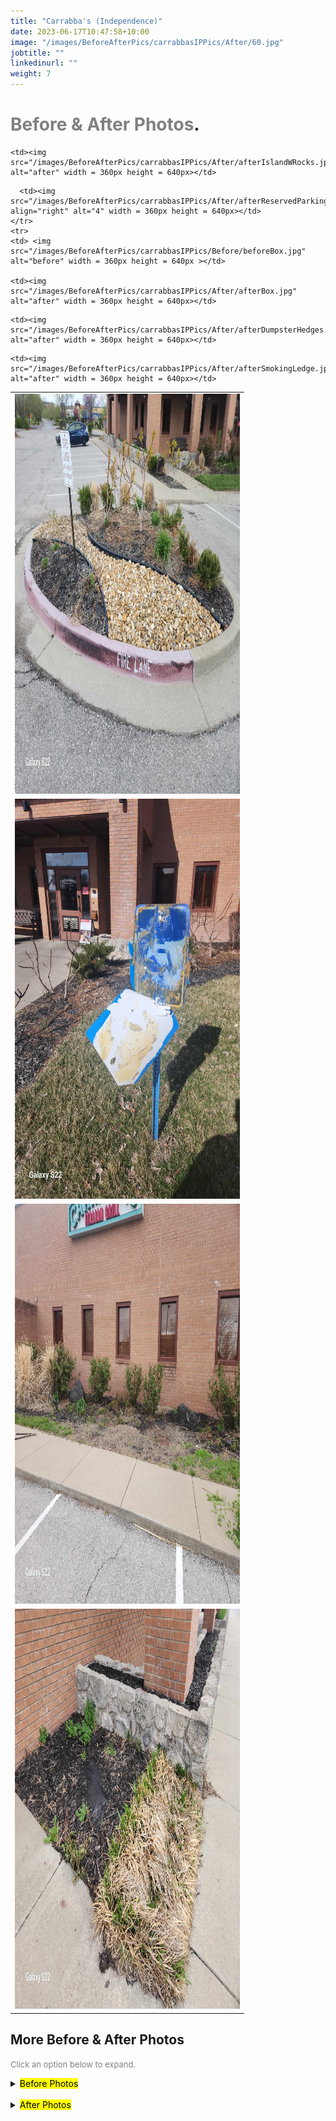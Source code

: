 ```yaml
---
title: "Carrabba's (Independence)"
date: 2023-06-17T10:47:58+10:00
image: "/images/BeforeAfterPics/carrabbasIPPics/After/60.jpg"
jobtitle: ""
linkedinurl: ""
weight: 7
---
```


# <span style="color:grey">Before & After Photos</span>.

<table>
  <tr>
    <td> <img src="/images/BeforeAfterPics/carrabbasIPPics/Before/beforeIslandWRocks.jpg"  alt="before" width = 360px height = 640px ></td>

    <td><img src="/images/BeforeAfterPics/carrabbasIPPics/After/afterIslandWRocks.jpg" alt="after" width = 360px height = 640px></td>
   </tr> 
   <tr>
      <td><img src="/images/BeforeAfterPics/carrabbasIPPics/Before/beforeReservedParking.jpg" alt="before" width = 360px height = 640px></td>

      <td><img src="/images/BeforeAfterPics/carrabbasIPPics/After/afterReservedParking.jpg" align="right" alt="4" width = 360px height = 640px></td>
    </tr>
    <tr>
    <td> <img src="/images/BeforeAfterPics/carrabbasIPPics/Before/beforeBox.jpg"  alt="before" width = 360px height = 640px ></td>

    <td><img src="/images/BeforeAfterPics/carrabbasIPPics/After/afterBox.jpg" alt="after" width = 360px height = 640px></td>
   </tr>
   <tr>
    <td> <img src="/images/BeforeAfterPics/carrabbasIPPics/Before/beforeDumpsterHedges.jpg"  alt="before" width = 360px height = 640px ></td>

    <td><img src="/images/BeforeAfterPics/carrabbasIPPics/After/afterDumpsterHedges.jpg" alt="after" width = 360px height = 640px></td>
   </tr> 
   <tr>
    <td> <img src="/images/BeforeAfterPics/carrabbasIPPics/Before/beforeSmokingLedge.jpg"  alt="before" width = 360px height = 640px ></td>

    <td><img src="/images/BeforeAfterPics/carrabbasIPPics/After/afterSmokingLedge.jpg" alt="after" width = 360px height = 640px></td>
   </tr>
</table>

## More Before & After Photos

<font size="2"><span style="color:grey">Click an option below to expand.</span></font>
<br>

<details>
<summary><mark>Before Photos</mark></summary>
        <img src="/images/BeforeAfterPics/carrabbasIPPics/Before/beforeSmokingLedge.jpg" width="500">
        <br>
        <img src="/images/BeforeAfterPics/carrabbasIPPics/Before/beforeDumpsterHedges.jpg" width="500">
        <br>
        <img src="/images/BeforeAfterPics/carrabbasIPPics/Before/beforeBox.jpg" width="500">
        <br>
        <img src="/images/BeforeAfterPics/carrabbasIPPics/Before/121.jpg" width="500">
        <br>
        <img src="/images/BeforeAfterPics/carrabbasIPPics/Before/120.jpg" width="500">
        <br>
        <img src="/images/BeforeAfterPics/carrabbasIPPics/Before/117.jpg" width="500">
        <br>
        <img src="/images/BeforeAfterPics/carrabbasIPPics/Before/109.jpg" width="500">
        <br>
        <img src="/images/BeforeAfterPics/carrabbasIPPics/Before/98.jpg" width="500">
        <br>
        <img src="/images/BeforeAfterPics/carrabbasIPPics/Before/94.jpg" width="500">
        <br>
        <img src="/images/BeforeAfterPics/carrabbasIPPics/Before/86.jpg" width="500">
        <br>
        <img src="/images/BeforeAfterPics/carrabbasIPPics/Before/50.jpg" width="500">
        <br>
        <img src="/images/BeforeAfterPics/carrabbasIPPics/Before/47.jpg" width="500">
        <br>
        <img src="/images/BeforeAfterPics/carrabbasIPPics/Before/44.jpg" width="500">
        <br>
        <img src="/images/BeforeAfterPics/carrabbasIPPics/Before/38.jpg" width="500">
        <br>
</details>

<br />

<details>
<summary><mark>After Photos</mark> </summary>
        <video src="/images/BeforeAfterPics/carrabbasIPPics/After/nBsWIal0.mp4" width="600" height="500" controls></video>
        <br>
        <img src="/images/BeforeAfterPics/carrabbasIPPics/After/92.jpg" width="500">
        <br>
        <img src="/images/BeforeAfterPics/carrabbasIPPics/After/100.jpg" width="500">
        <br>
        <img src="/images/BeforeAfterPics/carrabbasIPPics/After/110.jpg" width="500">
        <br>
        <img src="/images/BeforeAfterPics/carrabbasIPPics/After/59.jpg" width="500">
        <br>
        <img src="/images/BeforeAfterPics/carrabbasIPPics/After/53.jpg" width="500">
        <br>
        <img src="/images/BeforeAfterPics/carrabbasIPPics/After/60.jpg" width="500">
        <br>
        <img src="/images/BeforeAfterPics/carrabbasIPPics/After/84.jpg" width="500">
        <br>
        <img src="/images/BeforeAfterPics/carrabbasIPPics/After/85.jpg" width="500">
        <br>
        <img src="/images/BeforeAfterPics/carrabbasIPPics/After/104.jpg" width="500">
        <br>
        <img src="/images/BeforeAfterPics/carrabbasIPPics/After/afterSmokingLedge.jpg" width="500">
        <br>
        <img src="/images/BeforeAfterPics/carrabbasIPPics/After/afterBox.jpg" width="500">
        <br>
        <img src="/images/BeforeAfterPics/carrabbasIPPics/After/afterIslandWRocks.jpg" width="500">
        <br>
        <img src="/images/BeforeAfterPics/carrabbasIPPics/After/afterDumpsterHedges.jpg" width="500">
        <br>
</details>


